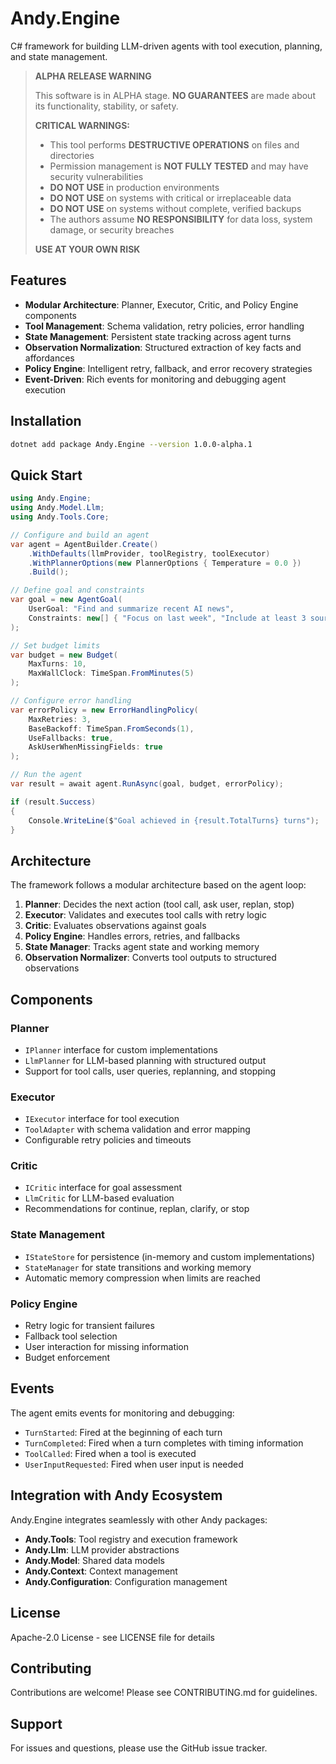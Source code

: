 # Andy.Engine

C# framework for building LLM-driven agents with tool execution, planning, and state management.


> **ALPHA RELEASE WARNING**
>
> This software is in ALPHA stage. **NO GUARANTEES** are made about its functionality, stability, or safety.
>
> **CRITICAL WARNINGS:**
> - This tool performs **DESTRUCTIVE OPERATIONS** on files and directories
> - Permission management is **NOT FULLY TESTED** and may have security vulnerabilities
> - **DO NOT USE** in production environments
> - **DO NOT USE** on systems with critical or irreplaceable data
> - **DO NOT USE** on systems without complete, verified backups
> - The authors assume **NO RESPONSIBILITY** for data loss, system damage, or security breaches
>
> **USE AT YOUR OWN RISK**

## Features

- **Modular Architecture**: Planner, Executor, Critic, and Policy Engine components
- **Tool Management**: Schema validation, retry policies, error handling
- **State Management**: Persistent state tracking across agent turns
- **Observation Normalization**: Structured extraction of key facts and affordances
- **Policy Engine**: Intelligent retry, fallback, and error recovery strategies
- **Event-Driven**: Rich events for monitoring and debugging agent execution

## Installation

```bash
dotnet add package Andy.Engine --version 1.0.0-alpha.1
```

## Quick Start

```csharp
using Andy.Engine;
using Andy.Model.Llm;
using Andy.Tools.Core;

// Configure and build an agent
var agent = AgentBuilder.Create()
    .WithDefaults(llmProvider, toolRegistry, toolExecutor)
    .WithPlannerOptions(new PlannerOptions { Temperature = 0.0 })
    .Build();

// Define goal and constraints
var goal = new AgentGoal(
    UserGoal: "Find and summarize recent AI news",
    Constraints: new[] { "Focus on last week", "Include at least 3 sources" }
);

// Set budget limits
var budget = new Budget(
    MaxTurns: 10,
    MaxWallClock: TimeSpan.FromMinutes(5)
);

// Configure error handling
var errorPolicy = new ErrorHandlingPolicy(
    MaxRetries: 3,
    BaseBackoff: TimeSpan.FromSeconds(1),
    UseFallbacks: true,
    AskUserWhenMissingFields: true
);

// Run the agent
var result = await agent.RunAsync(goal, budget, errorPolicy);

if (result.Success)
{
    Console.WriteLine($"Goal achieved in {result.TotalTurns} turns");
}
```

## Architecture

The framework follows a modular architecture based on the agent loop:

1. **Planner**: Decides the next action (tool call, ask user, replan, stop)
2. **Executor**: Validates and executes tool calls with retry logic
3. **Critic**: Evaluates observations against goals
4. **Policy Engine**: Handles errors, retries, and fallbacks
5. **State Manager**: Tracks agent state and working memory
6. **Observation Normalizer**: Converts tool outputs to structured observations

## Components

### Planner
- `IPlanner` interface for custom implementations
- `LlmPlanner` for LLM-based planning with structured output
- Support for tool calls, user queries, replanning, and stopping

### Executor
- `IExecutor` interface for tool execution
- `ToolAdapter` with schema validation and error mapping
- Configurable retry policies and timeouts

### Critic
- `ICritic` interface for goal assessment
- `LlmCritic` for LLM-based evaluation
- Recommendations for continue, replan, clarify, or stop

### State Management
- `IStateStore` for persistence (in-memory and custom implementations)
- `StateManager` for state transitions and working memory
- Automatic memory compression when limits are reached

### Policy Engine
- Retry logic for transient failures
- Fallback tool selection
- User interaction for missing information
- Budget enforcement

## Events

The agent emits events for monitoring and debugging:

- `TurnStarted`: Fired at the beginning of each turn
- `TurnCompleted`: Fired when a turn completes with timing information
- `ToolCalled`: Fired when a tool is executed
- `UserInputRequested`: Fired when user input is needed

## Integration with Andy Ecosystem

Andy.Engine integrates seamlessly with other Andy packages:

- **Andy.Tools**: Tool registry and execution framework
- **Andy.Llm**: LLM provider abstractions
- **Andy.Model**: Shared data models
- **Andy.Context**: Context management
- **Andy.Configuration**: Configuration management

## License

Apache-2.0 License - see LICENSE file for details

## Contributing

Contributions are welcome! Please see CONTRIBUTING.md for guidelines.

## Support

For issues and questions, please use the GitHub issue tracker.